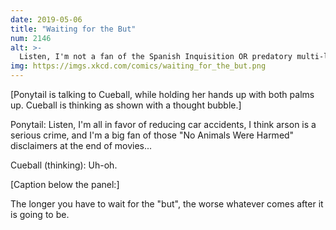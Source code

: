 ```yaml
---
date: 2019-05-06
title: "Waiting for the But"
num: 2146
alt: >-
  Listen, I'm not a fan of the Spanish Inquisition OR predatory multi-level marketing schemes...
img: https://imgs.xkcd.com/comics/waiting_for_the_but.png
---
```

[Ponytail is talking to Cueball, while holding her hands up with both palms up. Cueball is thinking as shown with a thought bubble.]

Ponytail: Listen, I'm all in favor of reducing car accidents, I think arson is a serious crime, and I'm a big fan of those "No Animals Were Harmed" disclaimers at the end of movies...

Cueball (thinking): Uh-oh.

[Caption below the panel:]

The longer you have to wait for the "but", the worse whatever comes after it is going to be.